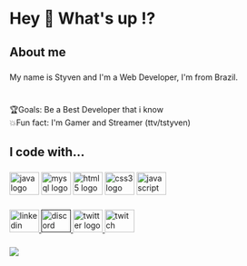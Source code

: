<h1 align="left">Hey 👋 What's up !?</h1>

###

<h2 align="left">About me</h2>

###

<p align="left">My name is Styven and I'm a Web Developer, I'm from Brazil.</p>

###

<p align="left"><br>🏆Goals: Be a Best Developer that i know<br>💥Fun fact: I'm Gamer and Streamer (ttv/tstyven)</p>

###

<h2 align="left">I code with...</h2>

###

<div align="left">
  <img src="https://cdn.jsdelivr.net/gh/devicons/devicon/icons/java/java-original.svg" height="40" width="52" alt="java logo"  />
  <img src="https://cdn.jsdelivr.net/gh/devicons/devicon/icons/mysql/mysql-original.svg" height="40" width="52" alt="mysql logo"  />
  <img src="https://cdn.jsdelivr.net/gh/devicons/devicon/icons/html5/html5-original.svg" height="40" width="52" alt="html5 logo"  />
  <img src="https://cdn.jsdelivr.net/gh/devicons/devicon/icons/css3/css3-original.svg" height="40" width="52" alt="css3 logo"  />
  <img src="https://cdn.jsdelivr.net/gh/devicons/devicon/icons/javascript/javascript-original.svg" height="40" width="52" alt="javascript logo"  />
</div>

###

<div align="left">
  <a href="https://www.linkedin.com/in/thomas-menezes/"><img src="https://raw.githubusercontent.com/maurodesouza/profile-readme-generator/master/src/assets/icons/social/linkedin/default.svg" width="52" height="40" alt="linkedin logo"  />
  <a href=""><img src="https://raw.githubusercontent.com/maurodesouza/profile-readme-generator/master/src/assets/icons/social/discord/default.svg" width="52" height="40" alt="discord logo"  />
   <a href="https://twitter.com/shukiren"><img src="https://raw.githubusercontent.com/maurodesouza/profile-readme-generator/master/src/assets/icons/social/twitter/default.svg" width="52" height="40" alt="twitter logo"  />
   <a href="https://www.twitch.tv/tstyven"><img src="https://raw.githubusercontent.com/maurodesouza/profile-readme-generator/master/src/assets/icons/social/twitch/default.svg" width="52" height="40" alt="twitch logo"  />
</div>

###

<img align="left" src="https://visitor-badge.laobi.icu/badge?page_id=Istivis.Istivis&left_color=black&right_color=darkgoldenrod&left_text=Visitors"  />

###

